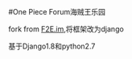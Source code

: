 #One Piece Forum海贼王乐园

fork from [F2E.im](https://github.com/PaulGuo/F2E.im),将框架改为django

基于Django1.8和python2.7
